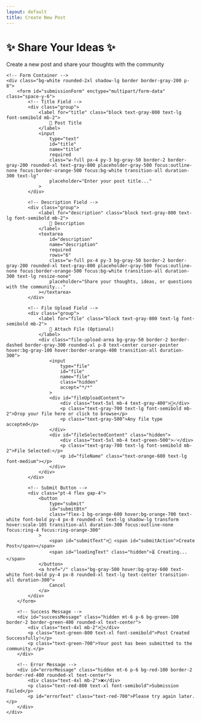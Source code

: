 ```yaml
---
layout: default
title: Create New Post
---
```


<div class="max-w-4xl mx-auto">
    <!-- Page Header -->
    <div class="text-center mb-8">
        <h1 id="pageTitle" class="text-4xl font-bold text-orange-600 mb-4">
            ✨ Share Your Ideas ✨
        </h1>
        <p id="pageSubtitle" class="text-xl text-gray-600">
            Create a new post and share your thoughts with the community
        </p>
    </div>
        </p>
    </div>

    <!-- Form Container -->
    <div class="bg-white rounded-2xl shadow-lg border border-gray-200 p-8">
        <form id="submissionForm" enctype="multipart/form-data" class="space-y-6">
            <!-- Title Field -->
            <div class="group">
                <label for="title" class="block text-gray-800 text-lg font-semibold mb-2">
                    🎯 Post Title
                </label>
                <input
                    type="text"
                    id="title"
                    name="title"
                    required
                    class="w-full px-4 py-3 bg-gray-50 border-2 border-gray-200 rounded-xl text-gray-800 placeholder-gray-500 focus:outline-none focus:border-orange-500 focus:bg-white transition-all duration-300 text-lg"
                    placeholder="Enter your post title..."
                >
            </div>

            <!-- Description Field -->
            <div class="group">
                <label for="description" class="block text-gray-800 text-lg font-semibold mb-2">
                    📝 Description
                </label>
                <textarea
                    id="description"
                    name="description"
                    required
                    rows="6"
                    class="w-full px-4 py-3 bg-gray-50 border-2 border-gray-200 rounded-xl text-gray-800 placeholder-gray-500 focus:outline-none focus:border-orange-500 focus:bg-white transition-all duration-300 text-lg resize-none"
                    placeholder="Share your thoughts, ideas, or questions with the community..."
                ></textarea>
            </div>

            <!-- File Upload Field -->
            <div class="group">
                <label for="file" class="block text-gray-800 text-lg font-semibold mb-2">
                    📎 Attach File (Optional)
                </label>
                <div class="file-upload-area bg-gray-50 border-2 border-dashed border-gray-300 rounded-xl p-8 text-center cursor-pointer hover:bg-gray-100 hover:border-orange-400 transition-all duration-300">
                    <input
                        type="file"
                        id="file"
                        name="file"
                        class="hidden"
                        accept="*/*"
                    >
                    <div id="fileUploadContent">
                        <div class="text-5xl mb-4 text-gray-400">📁</div>
                        <p class="text-gray-700 text-lg font-semibold mb-2">Drop your file here or click to browse</p>
                        <p class="text-gray-500">Any file type accepted</p>
                    </div>
                    <div id="fileSelectedContent" class="hidden">
                        <div class="text-5xl mb-4 text-green-500">✅</div>
                        <p class="text-gray-700 text-lg font-semibold mb-2">File Selected:</p>
                        <p id="fileName" class="text-orange-600 text-lg font-medium"></p>
                    </div>
                </div>
            </div>

            <!-- Submit Button -->
            <div class="pt-4 flex gap-4">
                <button
                    type="submit"
                    id="submitBtn"
                    class="flex-1 bg-orange-600 hover:bg-orange-700 text-white font-bold py-4 px-8 rounded-xl text-lg shadow-lg transform hover:scale-105 transition-all duration-300 focus:outline-none focus:ring-4 focus:ring-orange-300"
                >
                    <span id="submitText">🚀 <span id="submitAction">Create Post</span></span>
                    <span id="loadingText" class="hidden">⏳ Creating...</span>
                </button>
                <a href="/" class="bg-gray-500 hover:bg-gray-600 text-white font-bold py-4 px-8 rounded-xl text-lg text-center transition-all duration-300">
                    Cancel
                </a>
            </div>
        </form>

        <!-- Success Message -->
        <div id="successMessage" class="hidden mt-6 p-6 bg-green-100 border-2 border-green-400 rounded-xl text-center">
            <div class="text-4xl mb-2">🎉</div>
            <p class="text-green-800 text-xl font-semibold">Post Created Successfully!</p>
            <p class="text-green-700">Your post has been submitted to the community.</p>
        </div>

        <!-- Error Message -->
        <div id="errorMessage" class="hidden mt-6 p-6 bg-red-100 border-2 border-red-400 rounded-xl text-center">
            <div class="text-4xl mb-2">❌</div>
            <p class="text-red-800 text-xl font-semibold">Submission Failed</p>
            <p id="errorText" class="text-red-700">Please try again later.</p>
        </div>
    </div>

</div>


<script src="{{ '/assets/js/cookie-manager.js' | relative_url }}"></script>

<script>
    // Firebase Function URL - Replace with your actual Firebase function URL
    const FIREBASE_FUNCTION_URL = 'https://asia-south1-isocnet-2d37f.cloudfunctions.net/submitForm';

    // File upload handling
    const fileInput = document.getElementById('file');
    const fileUploadArea = document.querySelector('.file-upload-area');
    const fileUploadContent = document.getElementById('fileUploadContent');
    const fileSelectedContent = document.getElementById('fileSelectedContent');
    const fileName = document.getElementById('fileName');

    // Click to upload
    fileUploadArea.addEventListener('click', () => {
        fileInput.click();

    // Edit functionality - detect edit mode and populate form
    function initializeEditMode() {
        const urlParams = new URLSearchParams(window.location.search);
        const editMode = urlParams.get('edit');
        const postDate = urlParams.get('date');
        const postSlug = urlParams.get('slug');
        
        if (editMode === 'true' && postDate && postSlug) {
            // Update page title and subtitle for edit mode
            document.getElementById('pageTitle').textContent = '✏️ Edit Your Post';
            document.getElementById('pageSubtitle').textContent = 'Update your post and share your revised thoughts';
            document.getElementById('submitAction').textContent = 'Update Post';
            
            // Construct the full postSlug in format YYYY-MM-DD-slug
            const fullPostSlug = `${postDate}-${postSlug}`;
            
            // Load existing post data
            loadPostForEdit(fullPostSlug);
        }
    }
    
    async function loadPostForEdit(postSlug) {
        try {
            // Fetch the post markdown file from GitHub - posts are stored in directories with index.md
            const response = await fetch(`/_posts/${postSlug}/index.md`);
            if (response.ok) {
                const postContent = await response.text();
                parseAndPopulateForm(postContent, postSlug);
            } else {
                throw new Error('Could not load post for editing');
            }
        } catch (error) {
            console.error('Error loading post for edit:', error);
            document.getElementById('errorText').textContent = 'Could not load post for editing: ' + error.message;
            document.getElementById('errorMessage').classList.remove('hidden');
        }
    }
    
    function parseAndPopulateForm(postContent, postSlug) {
        // Parse the markdown front matter and content
        const frontMatterMatch = postContent.match(/^---\n([\s\S]*?)\n---\n([\s\S]*)$/);
        if (frontMatterMatch) {
            const frontMatter = frontMatterMatch[1];
            let content = frontMatterMatch[2];
            
            // Extract title from front matter
            const titleMatch = frontMatter.match(/title:\s*["']?(.*?)["']?\s*$/m);
            if (titleMatch) {
                document.getElementById('title').value = titleMatch[1];
            }
            
            // Extract and handle existing images
            const imageMatches = content.match(/!\[([^\]]*)\]\(([^)]+)\)/g);
            if (imageMatches && imageMatches.length > 0) {
                // Extract the first image for preview
                const firstImageMatch = imageMatches[0].match(/!\[([^\]]*)\]\(([^)]+)\)/);
                if (firstImageMatch) {
                    const imageUrl = firstImageMatch[2];
                    const imageName = firstImageMatch[1];
                    
                    // Show existing image preview
                    showExistingImagePreview(imageUrl, imageName);
                    
                    // Remove image markdown from content for clean editing
                    content = content.replace(/!\[([^\]]*)\]\(([^)]+)\)\s*/g, '').trim();
                }
            }
            
            // Set description as the content (without image references)
            document.getElementById('description').value = content.trim();
        }
    }
    
    function showExistingImagePreview(imageUrl, imageName) {
        const fileUploadContent = document.getElementById('fileUploadContent');
        fileUploadContent.innerHTML = `
            <div class="existing-image-preview">
                <div class="text-2xl mb-2 text-green-600">🖼️</div>
                <p class="text-gray-700 text-lg font-semibold mb-2">Current Image: ${imageName}</p>
                <img src="${imageUrl}" alt="${imageName}" class="max-w-full max-h-48 mx-auto rounded-lg shadow-md mb-4">
                <p class="text-gray-500 text-sm">Upload a new file to replace this image</p>
            </div>
        `;
    }
    
    // Initialize edit mode on page load
    document.addEventListener('DOMContentLoaded', initializeEditMode);

    });

    // File selection
    fileInput.addEventListener('change', (e) => {
        if (e.target.files.length > 0) {
            const file = e.target.files[0];
            fileName.textContent = file.name;
            fileUploadContent.classList.add('hidden');
            fileSelectedContent.classList.remove('hidden');
        }
    });

    // Drag and drop functionality
    fileUploadArea.addEventListener('dragover', (e) => {
        e.preventDefault();
        fileUploadArea.classList.add('border-orange-500', 'bg-orange-50');
    });

    fileUploadArea.addEventListener('dragleave', (e) => {
        e.preventDefault();
        fileUploadArea.classList.remove('border-orange-500', 'bg-orange-50');
    });

    fileUploadArea.addEventListener('drop', (e) => {
        e.preventDefault();
        fileUploadArea.classList.remove('border-orange-500', 'bg-orange-50');
        
        const files = e.dataTransfer.files;
        if (files.length > 0) {
            fileInput.files = files;
            const file = files[0];
            fileName.textContent = file.name;
            fileUploadContent.classList.add('hidden');
            fileSelectedContent.classList.remove('hidden');
        }
    });

    // Form submission
    document.getElementById('submissionForm').addEventListener('submit', async (e) => {
        e.preventDefault();
        
        const submitBtn = document.getElementById('submitBtn');
        const submitText = document.getElementById('submitText');
        const loadingText = document.getElementById('loadingText');
        const successMessage = document.getElementById('successMessage');
        const errorMessage = document.getElementById('errorMessage');
        
        // Show loading state
        submitBtn.disabled = true;
        submitText.classList.add('hidden');
        loadingText.classList.remove('hidden');
        successMessage.classList.add('hidden');
        errorMessage.classList.add('hidden');

        try {
            // Get or set user cookie
            const userCookie = getOrSetUserCookie();
            
            // Prepare form data
            const formData = new FormData();
            formData.append('title', document.getElementById('title').value);
            formData.append('description', document.getElementById('description').value);
            if (document.getElementById('file').files[0]) {
                formData.append('file', document.getElementById('file').files[0]);
            }

            // Submit to Firebase function
            const response = await fetch(FIREBASE_FUNCTION_URL, {
                method: 'POST',
                headers: {
                    'Cookie': `forum_user_id=${userCookie}`
                },
                body: formData
            });

            if (response.ok) {
                const result = await response.json();
                console.log('Success:', result);
                
                // Show success message
                successMessage.classList.remove('hidden');
                
                // Reset form after delay
                setTimeout(() => {
                    document.getElementById('submissionForm').reset();
                    fileUploadContent.classList.remove('hidden');
                    fileSelectedContent.classList.add('hidden');
                    successMessage.classList.add('hidden');
                }, 3000);
            } else {
                throw new Error(`HTTP error! status: ${response.status}`);
            }
        } catch (error) {
            console.error('Error:', error);
            
            // Show error message
            document.getElementById('errorText').textContent = error.message;
            errorMessage.classList.remove('hidden');
        } finally {
            // Reset button state
            submitBtn.disabled = false;
            submitText.classList.remove('hidden');
            loadingText.classList.add('hidden');
        }
    });
</script>
